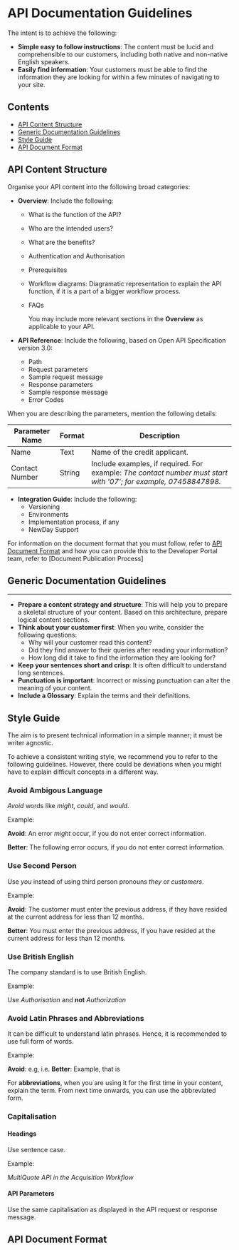 # API Documentation Guidelines

The intent is to achieve the following:

* **Simple easy to follow instructions**: The content must be lucid and comprehensible to our customers, including both native and non-native English speakers.  
* **Easily find information**: Your customers must be able to find the information they are looking for within a few minutes of navigating to your site.

## Contents

* [API Content Structure](#api-content-structure)  
* [Generic Documentation Guidelines](#generic-documentation-guidelines)
* [Style Guide](#style-guide)
* [API Document Format](#api-document-format)

## API Content Structure

Organise your API content into the following broad categories:  

* **Overview**: Include the following:  
  * What is the function of the API?
  * Who are the intended users?
  * What are the benefits?
  * Authentication and Authorisation  
  * Prerequisites  
  * Workflow diagrams: Diagramatic representation to explain the API function, if it is a part of a bigger workflow process.  
  * FAQs

    You may include more relevant sections in the **Overview** as applicable to your API.

* **API Reference**: Include the following, based on Open API Specification version 3.0:  
  * Path  
  * Request parameters
  * Sample request message
  * Response parameters
  * Sample response message
  * Error Codes

When you are describing the parameters, mention the following details:

|Parameter Name |Format | Description  |
|------------------------|-----------|-------------------|  
| Name | Text| Name of the credit applicant. |
|Contact Number | String | Include examples, if required. For example: _The contact number must start with '07'; for example, 07458847898._|

* **Integration Guide**: Include the following:
  * Versioning
  * Environments
  * Implementation process, if any
  * NewDay Support

For information on the document format that you must follow, refer to [API Document Format](#api-document-format) and how you can provide this to the Developer Portal team, refer to [Document Publication Process]

## Generic Documentation Guidelines  

---

* **Prepare a content strategy and structure**: This will help you to prepare a skeletal structure of your content. Based on this architecture, prepare logical content sections.
* **Think about your customer first**: When you write, consider the following questions:  
  * Why will your customer read this content?
  * Did they find answer to their queries after reading your information?
  * How long did it take to find the information they are looking for?  
* **Keep your sentences short and crisp**: It is often difficult to understand long sentences.
* **Punctuation is important**: Incorrect or missing punctuation can alter the meaning of your content.
* **Include a Glossary**: Explain the  terms and their definitions.  

## Style Guide

The aim is to present technical information in a simple manner; it must be writer agnostic.

To achieve a consistent writing style, we recommend you to refer to the following guidelines. However, there could be deviations when you might have to explain difficult concepts in a different way.

### Avoid Ambigous Language

*Avoid* words like _might_, _could_, and _would_.

Example:  

**Avoid**: An error _might_ occur, if you do not enter correct information.  

**Better**: The following error occurs, if you do not enter correct information.  

### Use Second Person

Use _you_ instead of using third person pronouns _they_ or _customers_.

Example:

**Avoid**: The customer must enter the previous address, if they have resided at the current address for less than 12 months.  

**Better**: You must enter the previous address, if you have resided at the current address for less than 12 months.

### Use British English

The company standard is to use British English.

Example:

Use _Authorisation_ and **not** _Authorization_  

### Avoid Latin Phrases and Abbreviations

It can be difficult to understand latin phrases. Hence, it is recommended to use full form of words.

Example:

**Avoid**: e.g, i.e.
**Better**: Example, that is

For **abbreviations**, when you are using it for the first time in your content, explain the term. From next time onwards, you can use the abbreviated form.

### Capitalisation

#### Headings

Use sentence case.

Example:

_MultiQuote API in the Acquisition Workflow_

#### API Parameters

Use the same capitalisation as displayed in the API request or response message.  

## API Document Format


